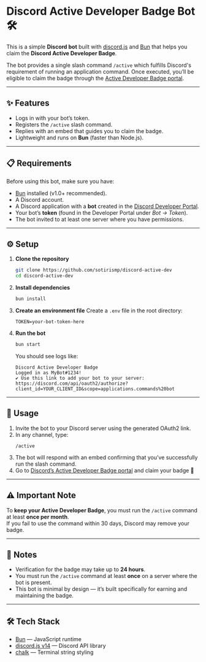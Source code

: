 # Discord Active Developer Badge Bot 🛠️

This is a simple **Discord bot** built with [discord.js](https://discord.js.org) and [Bun](https://bun.sh) that helps you claim the **Discord Active Developer Badge**.

The bot provides a single slash command `/active` which fulfills Discord's requirement of running an application command. Once executed, you’ll be eligible to claim the badge through the [Active Developer Badge portal](https://discord.com/developers/active-developer).

---

## ✨ Features

- Logs in with your bot’s token.
- Registers the `/active` slash command.
- Replies with an embed that guides you to claim the badge.
- Lightweight and runs on **Bun** (faster than Node.js).

---

## 📋 Requirements

Before using this bot, make sure you have:

- [Bun](https://bun.sh) installed (v1.0+ recommended).
- A Discord account.
- A Discord application with a **bot** created in the [Discord Developer Portal](https://discord.com/developers/applications).
- Your bot’s **token** (found in the Developer Portal under _Bot → Token_).
- The bot invited to at least one server where you have permissions.

---

## ⚙️ Setup

1. **Clone the repository**

   ```bash
   git clone https://github.com/sotirismp/discord-active-dev
   cd discord-active-dev
   ```

2. **Install dependencies**

   ```bash
   bun install
   ```

3. **Create an environment file**
   Create a `.env` file in the root directory:

   ```env
   TOKEN=your-bot-token-here
   ```

4. **Run the bot**

   ```bash
   bun start
   ```

   You should see logs like:

   ```
   Discord Active Developer Badge
   Logged in as MyBot#1234!
   ✔ Use this link to add your bot to your server: https://discord.com/api/oauth2/authorize?client_id=YOUR_CLIENT_ID&scope=applications.commands%20bot
   ```

---

## 🚀 Usage

1. Invite the bot to your Discord server using the generated OAuth2 link.
2. In any channel, type:
   ```
   /active
   ```
3. The bot will respond with an embed confirming that you’ve successfully run the slash command.
4. Go to [Discord’s Active Developer Badge portal](https://discord.com/developers/active-developer) and claim your badge 🎉

---

## ⚠️ Important Note

To **keep your Active Developer Badge**, you must run the `/active` command at least **once per month**.  
If you fail to use the command within 30 days, Discord may remove your badge.

---

## 📌 Notes

- Verification for the badge may take up to **24 hours**.
- You must run the `/active` command at least **once** on a server where the bot is present.
- This bot is minimal by design — it’s built specifically for earning and maintaining the badge.

---

## 🛠️ Tech Stack

- [Bun](https://bun.sh) — JavaScript runtime
- [discord.js v14](https://discord.js.org/) — Discord API library
- [chalk](https://www.npmjs.com/package/chalk) — Terminal string styling
